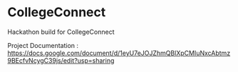 # CollegeConnect
Hackathon build for CollegeConnect


Project Documentation : https://docs.google.com/document/d/1eyU7eJOJZhmQBlXpCMIuNxcAbtmz9BEcfvNcygC39js/edit?usp=sharing